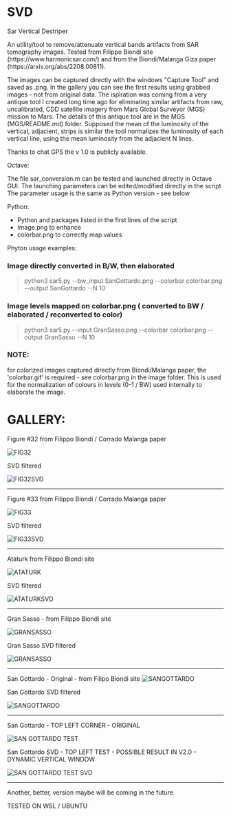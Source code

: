 # SVD
Sar Vertical Destriper

<p>An utility/tool to remove/attenuate vertical bands artifacts from SAR tomography images.
Tested from Filippo Biondi site (https://www.harmonicsar.com/) and from the Biondi/Malanga Giza paper (https://arxiv.org/abs/2208.00811).</p>   
<p>The images can be captured directly with the windows "Capture Tool" and saved as .png. In the gallery you can see the first results using grabbed images - not from original data.
The ispiration was coming from a very antique tool I created long time ago for eliminating similar artifacts from raw, uncalibrated,  CDD satellite imagery from Mars Global Surveyor (MGS) mission to Mars.
The details of this antique tool are in the MGS (MGS/README.md) folder.
Supposed the mean of the luminosity of the vertical, adjacient, strips is similar the tool normalizes the luminosity of each vertical line, using the mean luminosity from the adjacient N lines.

Thanks to chat GPS the v 1.0 is publicly available.

Octave:

The file sar_conversion.m can be tested and launched directly in Octave GUI.
The launching parameters can be edited/modified directly in the script   
The parameter usage is the same as Python version - see below 

Python:
 * Python and packages listed in the first lines of the script
 * Image.png to enhance
 * colorbar.png to correctly map values
  
Phyton usage examples:
  ### Image directly converted in B/W, then elaborated 
> python3 sar5.py --bw_input SanGottardo.png --colorbar colorbar.png --output SanGottardo --N 10

 ### Image levels mapped on colorbar.png ( converted to BW / elaborated / reconverted to color) 
> python3 sar5.py --input GranSasso.png --colorbar colorbar.png --output GranSasso --N 10

### NOTE:
for colorized images captured directly from Biondi/Malanga paper, the 'colorbar.gif' is required - see colorbar.png in the image folder.
This is used for the normalization of colours in levels (0-1 / BW) used internally to elaborate the image.  

# GALLERY:

 
 Figure #32 from Filippo Biondi / Corrado Malanga paper
 
 ![FIG32](images/sar2_image.png)
 
 SVD filtered
 
 ![FIG32SVD](images/output_recolored.png)

***

Figure #33 from Filippo Biondi / Corrado Malanga paper
 
 ![FIG33](images/sar3_image.png)
 
 SVD filtered
 
 ![FIG33SVD](images/output3_recolored.png)

***

Ataturk from Filippo Biondi site
 
 ![ATATURK](images/ataturk.png)
 
 SVD filtered
 
 ![ATATURKSVD](images/outputataturk_recolored.png)

***

 
 Gran Sasso - from Filippo Biondi site
 
 ![GRANSASSO](/images/gransasso_image.png)
 
 Gran Sasso SVD filtered
 
 ![GRANSASSO](/images/outputgransasso_recolored.png)

***

 San Gottardo - Original - from Filipo Biondi site
 ![SANGOTTARDO](/images/San_Gottardo.png)
 
 San Gottardo SVD filtered 
 
 ![SANGOTTARDO](/images/SanGottardo_bw.png)

 ***
 
 San Gottardo - TOP LEFT CORNER - ORIGINAL  
 
 ![SAN GOTTARDO TEST](/images/test.png)
 
 San Gottardo SVD - TOP LEFT TEST - POSSIBLE RESULT IN V2.0 - DYNAMIC VERTICAL WINDOW
 
 ![SAN GOTTARDO TEST SVD](/images/test2_bw.png)


***


Another, better, version maybe will be coming in the future.

 TESTED ON WSL / UBUNTU 
